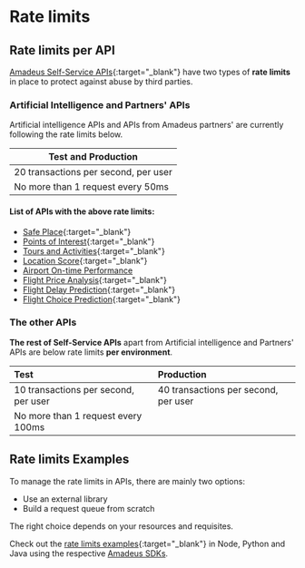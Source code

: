 # Rate limits

## Rate limits per API
[Amadeus Self-Service APIs](https://developers.amadeus.com/self-service){:target="\_blank"} have two types of **rate limits** in place to protect against abuse by third parties.

### Artificial Intelligence and Partners' APIs

Artificial intelligence APIs and APIs from Amadeus partners' are currently following the rate limits below. 

| Test and Production                   |
|---------------------------------------|
| 20 transactions per second, per user |
| No more than 1 request every 50ms   |

#### List of APIs with the above rate limits:

- [Safe Place](https://developers.amadeus.com/self-service/category/destination-content/api-doc/safe-place){:target="\_blank"}
- [Points of Interest](https://developers.amadeus.com/self-service/category/destination-content/api-doc/points-of-interest){:target="\_blank"}
- [Tours and Activities](https://developers.amadeus.com/self-service/category/destination-content/api-doc/tours-and-activities){:target="\_blank"}
- [Location Score](https://developers.amadeus.com/self-service/category/destination-content/api-doc/location-score){:target="\_blank"}
- [Airport On-time Performance](https://developers.amadeus.com/self-service/category/air/api-doc/airport-on-time-performance)
- [Flight Price Analysis](https://developers.amadeus.com/self-service/category/air/api-doc/flight-price-analysis){:target="\_blank"}
- [Flight Delay Prediction](https://developers.amadeus.com/self-service/category/air/api-doc/flight-delay-prediction){:target="\_blank"}
- [Flight Choice Prediction](https://developers.amadeus.com/self-service/category/air/api-doc/flight-choice-prediction){:target="\_blank"}



### The other APIs

**The rest of Self-Service APIs** apart from Artificial intelligence and Partners' APIs are below rate limits **per environment**.

| **Test** | **Production** |
| :--- | :--- |
| 10 transactions per second, per user | 40 transactions per second, per user  |
| No more than 1 request every 100ms | |

## Rate limits Examples 
To manage the rate limits in APIs, there are mainly two options: 
- Use an external library
- Build a request queue from scratch

The right choice depends on your resources and requisites. 

Check out the [rate limits examples](https://github.com/amadeus4dev-examples/APIRateLimits){:target="\_blank"} in Node, Python and Java using the respective [Amadeus SDKs](./developer-tools/index.md).